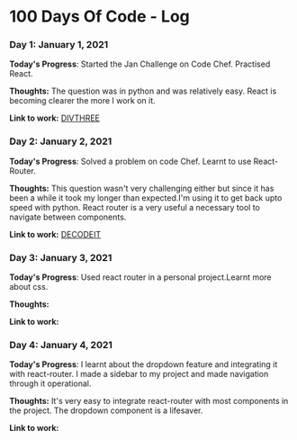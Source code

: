 # 100 Days Of Code - Log

### Day 1: January 1, 2021

**Today's Progress**: Started the Jan Challenge on Code Chef. Practised React.

**Thoughts:** The question was in python and was relatively easy. React is becoming clearer the more I work on it.

**Link to work:** [DIVTHREE](https://github.com/DragoMark/100-days-of-code/blob/master/code%20snippets/DIVTHREE.py)

### Day 2: January 2, 2021

**Today's Progress**: Solved a problem on code Chef. Learnt to use React-Router.

**Thoughts:** This question wasn't very challenging either but since it has been a while it took my longer than expected.I'm using it to get back upto speed with python. React router is a very useful a necessary tool to navigate between components.

**Link to work:** [DECODEIT](https://github.com/DragoMark/100-days-of-code/blob/master/code%20snippets/DECODEIT.py)  

### Day 3: January 3, 2021

**Today's Progress**: Used react router in a personal project.Learnt more about css.  

**Thoughts:** 

**Link to work:**   

### Day 4: January 4, 2021

**Today's Progress**: I learnt about the dropdown feature and integrating it with react-router. I made a sidebar to my project and made navigation through it operational.  

**Thoughts:**  It's very easy to integrate react-router with most components in the project. The dropdown component is a lifesaver.

**Link to work:**   
